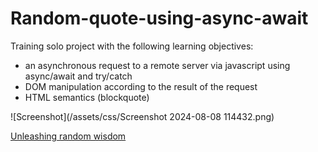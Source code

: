 # Random-quote-using-async-await

Training solo project with the following learning objectives:
* an asynchronous request to a remote server via javascript using async/await and try/catch
* DOM manipulation according to the result of the request
* HTML semantics (blockquote)

![Screenshot](/assets/css/Screenshot 2024-08-08 114432.png)

[Unleashing random wisdom](https://nataliiatasha.github.io/random-quote-using-async-await/)
